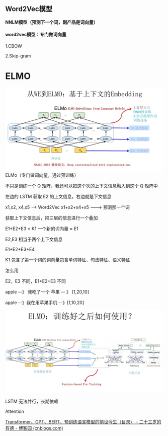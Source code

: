 ## Word2Vec模型

**NNLM模型（预测下一个词，副产品是词向量）**

#### word2vec模型：专门做词向量

1.CBOW

2.Skip-gram

# ELMO


![](../img/03-1.png)
ELMo（专门做词向量，通过预训练）

不只是训练一个 Q 矩阵，我还可以把这个次的上下文信息融入到这个 Q 矩阵中

左边的 LSTM 获取 E2 的上文信息，右边就是下文信息

x1,x2, x4,x5 --> Word2Vec x1+x2+x4+x5 ---> 预测那一个词

获取上下文信息后，把三层的信息进行一个叠加

E1+E2+E3 = K1 一个新的词向量 ≈ E1

E2,E3 相当于两个上下文信息

E1+E2+E3+E4

K1 包含了第一个词的词向量包含单词特征、句法特征、语义特征

怎么用

E2，E3 不同，E1+E2+E3 不同

apple --》 我吃了一个 苹果 -- 》 [1,20,10]

apple --》我在用苹果手机 --》[1,10,20]

![](../img/03-2.png)

LSTM 无法并行，长期依赖

Attention

[Transformer、GPT、BERT，预训练语言模型的前世今生（目录） - 二十三岁的有德 - 博客园 (cnblogs.com)](https://www.cnblogs.com/nickchen121/p/15105048.html)